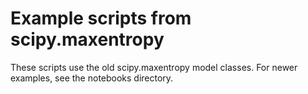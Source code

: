 # Example scripts from scipy.maxentropy

These scripts use the old scipy.maxentropy model classes. For newer
examples, see the notebooks directory.
